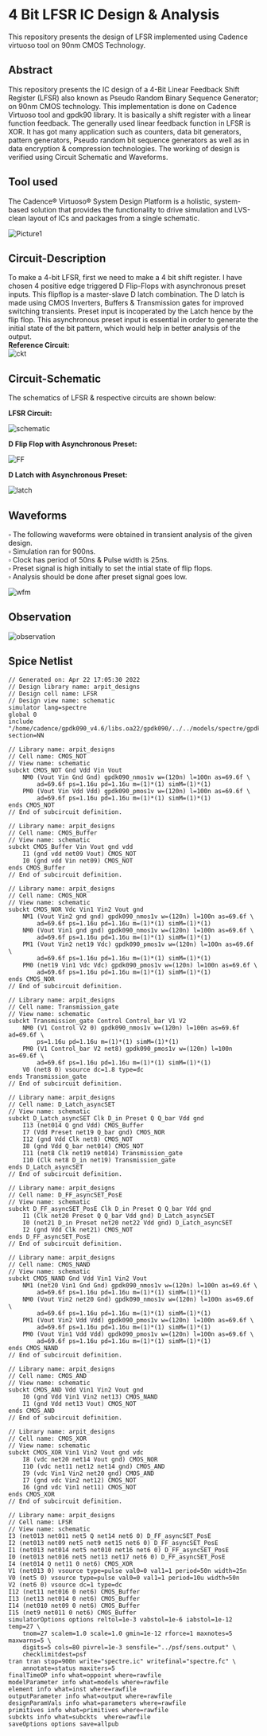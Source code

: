 # 4 Bit LFSR IC Design & Analysis
This repository presents the design of LFSR implemented using Cadence virtuoso tool on 90nm CMOS Technology.
## Abstract
This repository presents the IC design of a 4-Bit Linear Feedback Shift Register (LFSR) also known as Pseudo Random Binary Sequence Generator; on 90nm CMOS technology.
This implementation is done on Cadence Virtuoso tool and gpdk90 library. It is basically a shift register with a linear function feedback. The generally used linear feedback function in LFSR is XOR. It has got many application such as counters, data bit generators, pattern generators, Pseudo random bit sequence generators as well as in data encryption & compression technologies. The working of design is verified using Circuit Schematic and Waveforms.  
## Tool used  
The Cadence® Virtuoso® System Design Platform is a holistic, system-based solution that provides the functionality to drive simulation and LVS-clean layout of ICs and packages from a single schematic.

![Picture1](https://user-images.githubusercontent.com/68592620/164977590-b3e1cb46-d1ee-4a0d-b034-904aa818d44f.png)

## Circuit-Description
To make a 4-bit LFSR, first we need to make a 4 bit shift register. I have chosen 4 positive edge triggered D Flip-Flops with asynchronous preset inputs. This flipflop is a master-slave D latch combination. The D latch is made using CMOS Inverters, Buffers & Transmission gates for improved switching transients. Preset input is incoperated by the Latch hence by the flip flop. This asynchronous preset input is essential in order to generate the initial state of the bit pattern, which would help in better analysis of the output.  
__Reference Circuit:__  
![ckt](https://user-images.githubusercontent.com/68592620/164976460-98618807-8360-49f0-b083-14322adb19d1.png)  
## Circuit-Schematic
The schematics of LFSR & respective circuits are shown below:

__LFSR Circuit:__

![schematic](https://user-images.githubusercontent.com/68592620/164975269-05ff7bd1-abdc-463d-b86c-6dc10ce21063.png)

__D Flip Flop with Asynchronous Preset:__

![FF](https://user-images.githubusercontent.com/68592620/164892097-4229472e-7e9d-448f-a428-de0d9267f3fe.png)

__D Latch with Asynchronous Preset:__

![latch](https://user-images.githubusercontent.com/68592620/164892172-cd4a91ba-1f76-4c44-93c5-7e5bf09662e6.png)

## Waveforms
▫️ The following waveforms were obtained in transient analysis of the given design.  
▫️ Simulation ran for 900ns.  
▫️ Clock has period of 50ns & Pulse width is 25ns.  
▫️ Preset signal is high initially to set the intial state of flip flops.  
▫️ Analysis should be done after preset signal goes low.  

![wfm](https://user-images.githubusercontent.com/68592620/164976303-a5719d4f-a76a-468e-aa25-3a2f54bbf888.png)  

## Observation

![observation](https://user-images.githubusercontent.com/68592620/164976295-226e19d2-f77b-4186-8d32-d2a1101108ef.png)

## Spice Netlist
```// Generated for: spectre
// Generated on: Apr 22 17:05:30 2022
// Design library name: arpit_designs
// Design cell name: LFSR
// Design view name: schematic
simulator lang=spectre
global 0
include "/home/cadence/gpdk090_v4.6/libs.oa22/gpdk090/../../models/spectre/gpdk090.scs" section=NN

// Library name: arpit_designs
// Cell name: CMOS_NOT
// View name: schematic
subckt CMOS_NOT Gnd Vdd Vin Vout
    NM0 (Vout Vin Gnd Gnd) gpdk090_nmos1v w=(120n) l=100n as=69.6f \
        ad=69.6f ps=1.16u pd=1.16u m=(1)*(1) simM=(1)*(1)
    PM0 (Vout Vin Vdd Vdd) gpdk090_pmos1v w=(120n) l=100n as=69.6f \
        ad=69.6f ps=1.16u pd=1.16u m=(1)*(1) simM=(1)*(1)
ends CMOS_NOT
// End of subcircuit definition.

// Library name: arpit_designs
// Cell name: CMOS_Buffer
// View name: schematic
subckt CMOS_Buffer Vin Vout gnd vdd
    I1 (gnd vdd net09 Vout) CMOS_NOT
    I0 (gnd vdd Vin net09) CMOS_NOT
ends CMOS_Buffer
// End of subcircuit definition.

// Library name: arpit_designs
// Cell name: CMOS_NOR
// View name: schematic
subckt CMOS_NOR Vdc Vin1 Vin2 Vout gnd
    NM1 (Vout Vin2 gnd gnd) gpdk090_nmos1v w=(120n) l=100n as=69.6f \
        ad=69.6f ps=1.16u pd=1.16u m=(1)*(1) simM=(1)*(1)
    NM0 (Vout Vin1 gnd gnd) gpdk090_nmos1v w=(120n) l=100n as=69.6f \
        ad=69.6f ps=1.16u pd=1.16u m=(1)*(1) simM=(1)*(1)
    PM1 (Vout Vin2 net19 Vdc) gpdk090_pmos1v w=(120n) l=100n as=69.6f \
        ad=69.6f ps=1.16u pd=1.16u m=(1)*(1) simM=(1)*(1)
    PM0 (net19 Vin1 Vdc Vdc) gpdk090_pmos1v w=(120n) l=100n as=69.6f \
        ad=69.6f ps=1.16u pd=1.16u m=(1)*(1) simM=(1)*(1)
ends CMOS_NOR
// End of subcircuit definition.

// Library name: arpit_designs
// Cell name: Transmission_gate
// View name: schematic
subckt Transmission_gate Control Control_bar V1 V2
    NM0 (V1 Control V2 0) gpdk090_nmos1v w=(120n) l=100n as=69.6f ad=69.6f \
        ps=1.16u pd=1.16u m=(1)*(1) simM=(1)*(1)
    PM0 (V1 Control_bar V2 net8) gpdk090_pmos1v w=(120n) l=100n as=69.6f \
        ad=69.6f ps=1.16u pd=1.16u m=(1)*(1) simM=(1)*(1)
    V0 (net8 0) vsource dc=1.8 type=dc
ends Transmission_gate
// End of subcircuit definition.

// Library name: arpit_designs
// Cell name: D_Latch_asyncSET
// View name: schematic
subckt D_Latch_asyncSET Clk D_in Preset Q Q_bar Vdd gnd
    I13 (net014 Q gnd Vdd) CMOS_Buffer
    I7 (Vdd Preset net19 Q_bar gnd) CMOS_NOR
    I12 (gnd Vdd Clk net8) CMOS_NOT
    I8 (gnd Vdd Q_bar net014) CMOS_NOT
    I11 (net8 Clk net19 net014) Transmission_gate
    I10 (Clk net8 D_in net19) Transmission_gate
ends D_Latch_asyncSET
// End of subcircuit definition.

// Library name: arpit_designs
// Cell name: D_FF_asyncSET_PosE
// View name: schematic
subckt D_FF_asyncSET_PosE Clk D_in Preset Q Q_bar Vdd gnd
    I1 (Clk net20 Preset Q Q_bar Vdd gnd) D_Latch_asyncSET
    I0 (net21 D_in Preset net20 net22 Vdd gnd) D_Latch_asyncSET
    I2 (gnd Vdd Clk net21) CMOS_NOT
ends D_FF_asyncSET_PosE
// End of subcircuit definition.

// Library name: arpit_designs
// Cell name: CMOS_NAND
// View name: schematic
subckt CMOS_NAND Gnd Vdd Vin1 Vin2 Vout
    NM1 (net20 Vin1 Gnd Gnd) gpdk090_nmos1v w=(120n) l=100n as=69.6f \
        ad=69.6f ps=1.16u pd=1.16u m=(1)*(1) simM=(1)*(1)
    NM0 (Vout Vin2 net20 Gnd) gpdk090_nmos1v w=(120n) l=100n as=69.6f \
        ad=69.6f ps=1.16u pd=1.16u m=(1)*(1) simM=(1)*(1)
    PM1 (Vout Vin2 Vdd Vdd) gpdk090_pmos1v w=(120n) l=100n as=69.6f \
        ad=69.6f ps=1.16u pd=1.16u m=(1)*(1) simM=(1)*(1)
    PM0 (Vout Vin1 Vdd Vdd) gpdk090_pmos1v w=(120n) l=100n as=69.6f \
        ad=69.6f ps=1.16u pd=1.16u m=(1)*(1) simM=(1)*(1)
ends CMOS_NAND
// End of subcircuit definition.

// Library name: arpit_designs
// Cell name: CMOS_AND
// View name: schematic
subckt CMOS_AND Vdd Vin1 Vin2 Vout gnd
    I0 (gnd Vdd Vin1 Vin2 net13) CMOS_NAND
    I1 (gnd Vdd net13 Vout) CMOS_NOT
ends CMOS_AND
// End of subcircuit definition.

// Library name: arpit_designs
// Cell name: CMOS_XOR
// View name: schematic
subckt CMOS_XOR Vin1 Vin2 Vout gnd vdc
    I8 (vdc net20 net14 Vout gnd) CMOS_NOR
    I10 (vdc net11 net12 net14 gnd) CMOS_AND
    I9 (vdc Vin1 Vin2 net20 gnd) CMOS_AND
    I7 (gnd vdc Vin2 net12) CMOS_NOT
    I6 (gnd vdc Vin1 net11) CMOS_NOT
ends CMOS_XOR
// End of subcircuit definition.

// Library name: arpit_designs
// Cell name: LFSR
// View name: schematic
I3 (net013 net011 net5 Q net14 net6 0) D_FF_asyncSET_PosE
I2 (net013 net09 net5 net9 net15 net6 0) D_FF_asyncSET_PosE
I1 (net013 net014 net5 net010 net16 net6 0) D_FF_asyncSET_PosE
I0 (net013 net016 net5 net13 net17 net6 0) D_FF_asyncSET_PosE
I4 (net014 Q net11 0 net6) CMOS_XOR
V1 (net013 0) vsource type=pulse val0=0 val1=1 period=50n width=25n
V0 (net5 0) vsource type=pulse val0=0 val1=1 period=10u width=50n
V2 (net6 0) vsource dc=1 type=dc
I12 (net11 net016 0 net6) CMOS_Buffer
I13 (net13 net014 0 net6) CMOS_Buffer
I14 (net010 net09 0 net6) CMOS_Buffer
I15 (net9 net011 0 net6) CMOS_Buffer
simulatorOptions options reltol=1e-3 vabstol=1e-6 iabstol=1e-12 temp=27 \
    tnom=27 scalem=1.0 scale=1.0 gmin=1e-12 rforce=1 maxnotes=5 maxwarns=5 \
    digits=5 cols=80 pivrel=1e-3 sensfile="../psf/sens.output" \
    checklimitdest=psf 
tran tran stop=900n write="spectre.ic" writefinal="spectre.fc" \
    annotate=status maxiters=5 
finalTimeOP info what=oppoint where=rawfile
modelParameter info what=models where=rawfile
element info what=inst where=rawfile
outputParameter info what=output where=rawfile
designParamVals info what=parameters where=rawfile
primitives info what=primitives where=rawfile
subckts info what=subckts  where=rawfile
saveOptions options save=allpub
```

